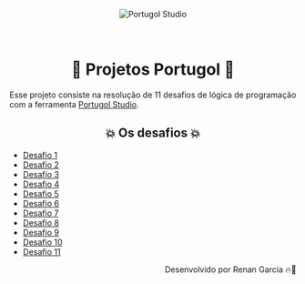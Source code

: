 <!DOCTYPE html>
<html lang="en">
<head>
    <meta charset="UTF-8">
    <meta http-equiv="X-UA-Compatible" content="IE=edge">
    <meta name="viewport" content="width=device-width, initial-scale=1.0">
    <title>Projetos Portugol</title>

<style>
#img {
    height: 50px;
    text-align: center;
}
h1 {
    text-align: center;
}
h2 {
    text-align: center;
}
a:hover {
    color: red;
}
</style>
</head>
<body>
    <p id="img">
    <img alt="Portugol Studio" src="http://lite.acad.univali.br/portugol/assets/img/logo.png" title="Logo Portugol Studio">
</p>

<h1>🥇 Projetos Portugol 🥇</h1>

<p>Esse projeto consiste na resolução de 11 desafios de lógica de programação com a ferramenta <a href="http://lite.acad.univali.br/portugol/" target="_blank">Portugol Studio</a>.</p>

<h2>💥 Os desafios 💥</h2>

<ul> 
    <li><a href="https://github.com/renanrgarcia/portugol/blob/main/11%20Desafios%20Portugol/desafio1.por">Desafio 1</a></li>
    <li><a href="https://github.com/renanrgarcia/portugol/blob/main/11%20Desafios%20Portugol/desafio2.por">Desafio 2</a></li>
    <li><a href="https://github.com/renanrgarcia/portugol/blob/main/11%20Desafios%20Portugol/desafio3.por">Desafio 3</a></li>  
    <li><a href="https://github.com/renanrgarcia/portugol/blob/main/11%20Desafios%20Portugol/desafio4.por">Desafio 4</a></li>
    <li><a href="https://github.com/renanrgarcia/portugol/blob/main/11%20Desafios%20Portugol/desafio5.por">Desafio 5</a></li>
    <li><a href="https://github.com/renanrgarcia/portugol/blob/main/11%20Desafios%20Portugol/desafio6.por">Desafio 6</a></li>
    <li><a href="https://github.com/renanrgarcia/portugol/blob/main/11%20Desafios%20Portugol/desafio7.por">Desafio 7</a></li>
    <li><a href="https://github.com/renanrgarcia/portugol/blob/main/11%20Desafios%20Portugol/desafio8.por">Desafio 8</a></li>   
    <li><a href="https://github.com/renanrgarcia/portugol/blob/main/11%20Desafios%20Portugol/desafio9.por">Desafio 9</a></li>   
    <li><a href="https://github.com/renanrgarcia/portugol/blob/main/11%20Desafios%20Portugol/desafio10.por">Desafio 10</a></li>  
    <li><a href="https://github.com/renanrgarcia/portugol/blob/main/11%20Desafios%20Portugol/desafio11.por">Desafio 11</a></li> 
</ul>

<p align="right"> Desenvolvido por Renan Garcia 🔥🚀 </p>
</body>
</html>
